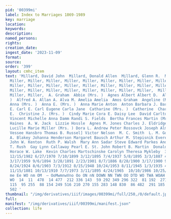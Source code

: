 ```yaml
---
pid: '00399mi'
label: Index to Marriages 1869-1989
key: marriage
location: 
keywords: 
description: 
named_persons: 
rights: 
creation_date: 
ingest_date: '2023-11-09'
format: 
source: 
order: '399'
layout: cmhc_item
text: 'Millard, David John  Millard, Donald Allen  Millard, Glenn R.  Miller, Miller,
  Miller, Miller, Miller, Miller, Miller, Miller, Miller, Miller, Miller, Miller,
  Miller, Miller, Miller, Miller, Miller, Miller, Miller, Miller, Miller, Miller,
  Miller, Miller, Miller, Miller, Miller, Miller, Miller, Miller,  Miller, Miller,
  Miller, Miller,  A. Graham  Abbie (Mrs. )  Agnes Albert Albert D.  Alexana (Mrs.
  )  Alfred A. Allan A. Alva M. Amelia Amelia  Amos Graham  Angeline (Mrs. )  Anna
  Anna (Mrs. )  Anna E. (Mrs. )  Anna Marie Anton  Anton Barbara J. Barbara J. Berta
  E. Carl E. Carl Eugene Carla Jane  Catharine (Mrs. )  Catherine  Charles Allen  Charles
  E.  Christine J. (Mrs. )  Cindy Marie Cora E. Daisy Lee  David Carlton  Tina Annette
  Vincent Michelle Anna Damm Randi S. Fields  Bertha Frances Martin (Mrs. )  W. B.
  Haines  A. W. Jack  Lizzie Hossle  Agnes M. Jones Charles J. Eldridge Anna L. Machin
  Lucille Marie Miller (Mrs. ) Dora L. Andrew Peter Rossovck Joseph Almquist Ella
  Vessee Hansbro Thomas B. Russel] Victor Nelson  M. C. Smith  L. M. Goddard Lincoln
  A. Blakey Johanna Henderson Margaret Bausch Arthur M. Stepisnik Everett L. Walcott
  John W. Kenton  Ruth P. Walsh  Mary Ann Sadar Steve Edward Parkes Andrew Rich  Floyd
  T. Rush  Gay Lynn Callaway Pearl E. St. John Robert B. Martin  Donald Alan Koucherik
  Horace W. Lake  Kevin Charles Martschinske Carolyn Theresa Mykleby  389  3/20/1982
  12/15/1982 6/27/1970 7/10/1899 3/12/1895 7/4/1937 5/8/1895 3/3/1887 4/6/1890 4/30/1884
  3/17/1959 9/6/1894 3/28/1891 2/23/1901 8/7/1886 8/28/1900 3/17/1900 9/7/1903 12/29/1881
  8/24/1924 8/6/1903 7/3/1912 8/15/1948 10/24/1953 8/11/1945 1/3/1935 4/15/1961 7/3/1979
  11/15/1881 10/13/1910 7/7/1973 3/11/1895 4/24/1965  10/10/1986 10/25/1913 11/22/1975  6/21/1986  He
  me Ee WO nm OM  — OoMwmnwVno Oo ON nN DOWN NN TWN OO DTD WO TWA WOAH OA ws  eo Nn
  WO  14  11  478  14 477  212 336 143  59 292 349 296 322  81 192  271 125 143 290
  115  95 255  88 154 249 516 210 270 155 283 148 830  86 482  291 185  751 552 460
  502 '
thumbnail: "/img/derivatives/iiif/images/00399mi/full/250,/0/default.jpg"
full: 
manifest: "/img/derivatives/iiif/00399mi/manifest.json"
collection: life
---
```

